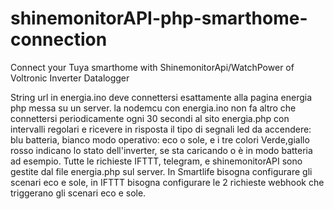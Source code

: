 # shinemonitorAPI-php-smarthome-connection
Connect your Tuya smarthome with ShinemonitorApi/WatchPower of Voltronic Inverter Datalogger

String url in energia.ino deve connettersi esattamente alla pagina energia php messa su un server.
la nodemcu con energia.ino non fa altro che connettersi periodicamente ogni 30 secondi al sito energia.php con intervalli regolari e ricevere in risposta il tipo di segnali led da accendere: blu batteria, bianco modo operativo: eco o sole, e i tre colori Verde,giallo rosso indicano lo stato dell'inverter, se sta caricando o è in modo batteria ad esempio. 
Tutte le richieste IFTTT, telegram, e shinemonitorAPI sono gestite dal file energia.php sul server.
In Smartlife bisogna configurare gli scenari eco e sole, in IFTTT bisogna configurare le 2 richieste webhook che triggerano gli scenari eco e sole.
